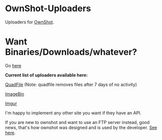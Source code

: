 # OwnShot-Uploaders
Uploaders for [OwnShot](https://github.com/ardaozkal/ownshot).

# Want Binaries/Downloads/whatever? 

Go [here](https://github.com/ardaozkal/OwnShot-Uploaders/releases)


**Current list of uploaders available here:**

[QuadFile](https://file.quad.moe) (Note: quadfile removes files after 7 days of no activity) 

[ImageBin](https://imagebin.com)

[Imgur](https://imgur.com)

I'm happy to implement any other site you want if they have an API.

If you are new to ownshot and want to use an FTP server instead, good news, that's how ownshot was designed and is used by the developer. [See here](https://github.com/ardaozkal/ownshot/wiki/How-to-use:-Windows).
